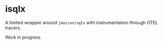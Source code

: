 # isqlx

A limited wrapper around `jmoiron/sqlx` with instrumentation through OTEL tracers.

Work in progress.